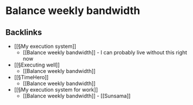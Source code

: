 # Balance weekly bandwidth

## Backlinks
* [[§My execution system]]
	* [[Balance weekly bandwidth]] - I can probably live without this right now
* [[§Executing well]]
	* [[Balance weekly bandwidth]]
* [[§TimeHero]]
	* [[Balance weekly bandwidth]]
* [[§My execution system for work]]
	* [[Balance weekly bandwidth]] - [[Sunsama]]

<!-- {BearID:516A4120-030A-40F9-B6D8-FE7BB5C79463-15293-0000253764380649} -->
